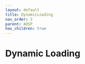 ```yaml
---
layout: default
title: DynamicLoading
nav_order: 2
parent: AOSP
has_children: true
---
```


# Dynamic Loading